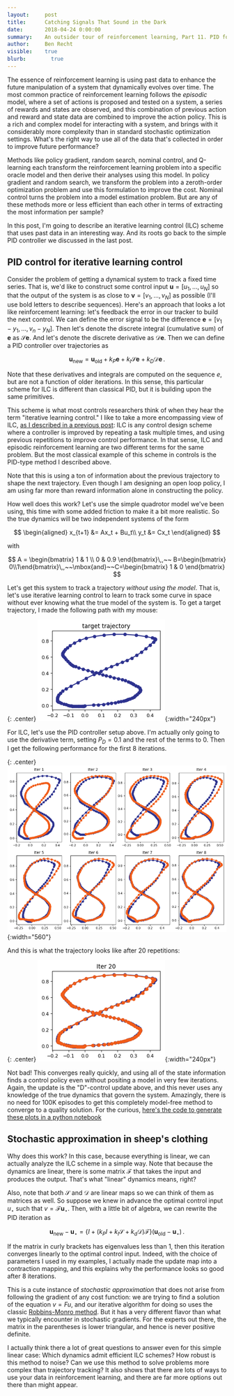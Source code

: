 ```yaml
---
layout:     post
title:      Catching Signals That Sound in the Dark
date:       2018-04-24 0:00:00
summary:    An outsider tour of reinforcement learning, Part 11. PID for iterative learning control.
author:     Ben Recht
visible:    true
blurb: 		  true
---
```


The essence of reinforcement learning is using past data to enhance the future manipulation of a system that dynamically evolves over time. The most common practice of reinforcement learning follows the _episodic_ model, where a set of actions is proposed and tested on a system, a series of rewards and states are observed, and this combination of previous action and reward and state data are combined to improve the action policy. This is a rich and complex model for interacting with a system, and brings with it considerably more complexity than in standard stochastic optimization settings. What's the right way to use all of the data that's collected in order to improve future performance?

Methods like policy gradient, random search, nominal control, and Q-learning each transform the reinforcement learning problem into a specific oracle model and then derive their analyses using this model. In policy gradient and random search, we transform the problem into a zeroth-order optimization problem and use this formulation to improve the cost. Nominal control turns the problem into a model estimation problem. But are any of these methods more or less efficient than each other in terms of extracting the most information per sample?

In this post, I'm going to describe an iterative learning control (ILC) scheme that uses past data in an interesting way. And its roots go back to the simple PID controller we discussed in the last post.

## PID control for iterative learning control

Consider the problem of getting a dynamical system to track a fixed time series. That is, we'd like to construct some control input $\mathbf{u} = [u_1,\ldots,u_N]$ so that the output of the system is as close to $\mathbf{v} = [v_1,\ldots,v_N]$ as possible (I'll use bold letters to describe sequences). Here's an approach that looks a lot like reinforcement learning: let's feedback the error in our tracker to build the next control. We can define the error signal to be the difference $\mathbf{e} = [v_1-y_1, \ldots,v_n-y_N]$. Then let's denote the discrete integral (cumulative sum) of $\mathbf{e}$ as $\mathcal{S} \mathbf{e}$. And let's denote the discrete derivative as $\mathcal{D}\mathbf{e}$. Then we can define a PID controller over trajectories as

$$
	\mathbf{u}_{\mathrm{new}} =
	\mathbf{u}_{\mathrm{old}} + k_P \mathbf{e} + k_I \mathcal{S} \mathbf{e} + k_D \mathcal{D} \mathbf{e}\,.
$$

Note that these derivatives and integrals are computed on the sequence $e$, but are not a function of older iterations. In this sense, this particular scheme for ILC is different than classical PID, but it is building upon the same primitives.

This scheme is what most controls researchers think of when they hear the term "iterative learning control." I like to take a more encompassing view of ILC, [as I described in a previous post](http://www.argmin.net/2018/02/14/rl-game): ILC is any control design scheme where a controller is improved by repeating a task multiple times, and using previous repetitions to improve control performance. In that sense, ILC and episodic reinforcement learning are two different terms for the same problem.  But the most classical example of this scheme in controls is the PID-type method I described above.

Note that this is using a ton of information about the previous trajectory to shape the next trajectory. Even though I am designing an open loop policy, I am using far more than reward information alone in constructing the policy.

How well does this work? Let's use the simple quadrotor model we've been using, this time with some added friction to make it a bit more realistic. So the true dynamics will be two independent systems of the form

$$
\begin{aligned}
	x_{t+1} &= Ax_t + Bu_t\\
	y_t &= Cx_t
\end{aligned}
$$

with

$$
A = \begin{bmatrix}
	1 & 1 \\ 0 & 0.9
\end{bmatrix}\,,~~ B=\begin{bmatrix} 0\\1\end{bmatrix}\,,~~\mbox{and}~~C=\begin{bmatrix} 1 & 0 \end{bmatrix}
$$

Let's get this system to track a trajectory _without using the model_. That is, let's use iterative learning control to learn to track some curve in space without ever knowing what the true model of the system is. To get a target trajectory, I made the following path with my mouse:

{: .center}
![target trajectory](/assets/rl/ilc/target.png){:width="240px"}

For ILC, let's use the PID controller setup above. I'm actually only going to use the derivative term, setting $P_D = 0.1$ and the rest of the terms to $0$. Then I get the following performance for the first 8 iterations.

{: .center}
![8 iterations](/assets/rl/ilc/8_iter.png){:width="560"}

And this is what the trajectory looks like after 20 repetitions:

{: .center}
![20 iterations](/assets/rl/ilc/20_iter.png){:width="240px"}

Not bad! This converges really quickly, and using all of the state information finds a control policy even without positing a model in very few iterations.  Again, the update is the "D"-control update above, and this never uses any knowledge of the true dynamics that govern the system.  Amazingly, there is no need for 100K episodes to get this completely model-free method to converge to a quality solution. For the curious, [here's the code to generate these plots in a python notebook](https://nbviewer.jupyter.org/url/argmin.net/code/ILC_tracker.ipynb)

## Stochastic approximation in sheep's clothing

Why does this work? In this case, because everything is linear, we can actually analyze the ILC scheme in a simple way. Note that because the dynamics are linear, there is some matrix $\mathcal{F}$ that takes the input and produces the output. That's what "linear" dynamics means, right?

Also, note that both $\mathcal{S}$ and $\mathcal{D}$ are linear maps so we can think of them as matrices as well. So suppose we knew in advance the optimal control input $u_\star$ such that $v=\mathcal{F} \mathbf{u}_\star$. Then, with a little bit of algebra, we can rewrite the PID iteration as

$$
\mathbf{u}_{\mathrm{new}} -\mathbf{u}_\star= \left\{I +(k_P I + k_I \mathcal{S} + k_d \mathcal{D}) \mathcal{F}\right\} (\mathbf{u}_{\mathrm{old}} -\mathbf{u}_\star)\,.
$$

If the matrix in curly brackets has eigenvalues less than $1$, then this iteration converges linearly to the optimal control input. Indeed, with the choice of parameters I used in my examples, I actually made the update map into a contraction mapping, and this explains why the performance looks so good after 8 iterations.

This is a cute instance of _stochastic approximation_ that does not arise from following the gradient of any cost function: we are trying to find a solution of the equation $v = F u$, and our iterative algorithm for doing so uses the classic [Robbins-Monro method](https://en.wikipedia.org/wiki/Stochastic_approximation). But it has a very different flavor than what we typically encounter in stochastic gradients. For the experts out there, the matrix in the parentheses is lower triangular, and hence is never positive definite.

I actually think there a lot of great questions to answer even for this simple linear case: Which dynamics admit efficient ILC schemes? How robust is this method to noise? Can we use this method to solve problems more complex than trajectory tracking? It also shows that there are lots of ways to use your data in reinforcement learning, and there are far more options out there than might appear.
